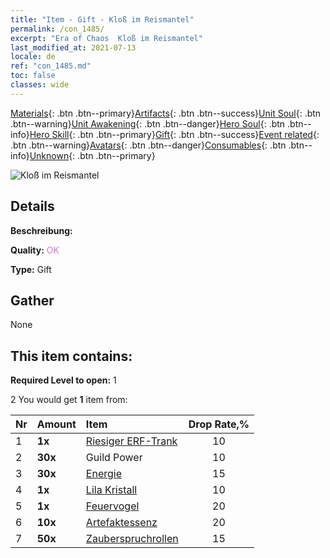 ```yaml
---
title: "Item - Gift - Kloß im Reismantel"
permalink: /con_1485/
excerpt: "Era of Chaos  Kloß im Reismantel"
last_modified_at: 2021-07-13
locale: de
ref: "con_1485.md"
toc: false
classes: wide
---
```

 [Materials](/ItemsDE/){: .btn .btn--primary}[Artifacts](/ItemsDE/Artifacts/){: .btn .btn--success}[Unit Soul](/ItemsDE/UnitSoul/){: .btn .btn--warning}[Unit Awakening](/ItemsDE/UnitAwakening/){: .btn .btn--danger}[Hero Soul](/ItemsDE/HeroSoul/){: .btn .btn--info}[Hero Skill](/ItemsDE/HeroSkill/){: .btn .btn--primary}[Gift](/ItemsDE/Gift/){: .btn .btn--success}[Event related](/ItemsDE/Events/){: .btn .btn--warning}[Avatars](/ItemsDE/Avatars/){: .btn .btn--danger}[Consumables](/ItemsDE/Consumables/){: .btn .btn--info}[Unknown](/ItemsDE/Unknown/){: .btn .btn--primary}

 ![Kloß im Reismantel](/images/t/i_907099.png)

## Details
 **Beschreibung:** 

 **Quality:** <span style="color: #DA70D6">OK</span>

 **Type:** Gift

## Gather

  None

## This item contains:

 **Required Level to open:** 1

 2 You would get **1** item  from:

  | Nr | Amount |     Item    | Drop Rate,% |
  |:---|:-------|:------------|:---------:|
  | 1 |  **1x** | [Riesiger ERF-Trank](/ItemsDE/con_703/) | 10 | 
  | 2 |  **30x** | Guild Power | 10 | 
  | 3 |  **30x** | [Energie](/ItemsDE/con_900/) | 15 | 
  | 4 |  **1x** | [Lila Kristall](/ItemsDE/con_720/) | 10 | 
  | 5 |  **1x** | [Feuervogel](/ItemsDE/unt_268/) | 20 | 
  | 6 |  **10x** | [Artefaktessenz](/ItemsDE/con_905/) | 20 | 
  | 7 |  **50x** | [Zauberspruchrollen](/ItemsDE/con_694/) | 15 | 
